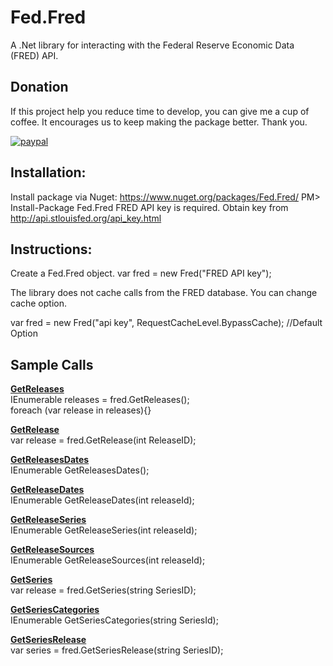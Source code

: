
# Fed.Fred

A .Net library for interacting with the Federal Reserve Economic Data (FRED) API.

## Donation
If this project help you reduce time to develop, you can give me a cup of coffee. It encourages us to keep making the package better. Thank you.

[![paypal](https://www.paypalobjects.com/en_US/i/btn/btn_donateCC_LG.gif)](https://www.paypal.com/cgi-bin/webscr?cmd=_s-xclick&hosted_button_id=MQ8JUTVXDMMTG&source=url)

## Installation:

Install package via Nuget: https://www.nuget.org/packages/Fed.Fred/
PM> Install-Package Fed.Fred
FRED API key is required. Obtain key from http://api.stlouisfed.org/api_key.html

## Instructions:

Create a Fed.Fred object.
var fred = new Fred("FRED API key");

The library does not cache calls from the FRED database. You can change cache option.

var fred = new Fred("api key", RequestCacheLevel.BypassCache); //Default Option

## Sample Calls

<b><u>GetReleases</u></b><br>
IEnumerable<Release> releases = fred.GetReleases();<br>
foreach (var release in releases){}

<b><u>GetRelease</u></b><br>
var release = fred.GetRelease(int ReleaseID);

<b><u>GetReleasesDates</u></b><br>
IEnumerable<ReleaseDate> GetReleasesDates();

<b><u>GetReleaseDates</u></b><br>
IEnumerable<ReleaseDate> GetReleaseDates(int releaseId);

<b><u>GetReleaseSeries</u></b><br>
IEnumerable<Series> GetReleaseSeries(int releaseId);

<b><u>GetReleaseSources</u></b><br>
IEnumerable<Series> GetReleaseSources(int releaseId);

<b><u>GetSeries</u></b><br>
var release = fred.GetSeries(string SeriesID);

<b><u>GetSeriesCategories</u></b><br>
IEnumerable<Category> GetSeriesCategories(string SeriesId);

<b><u>GetSeriesRelease</u></b><br>
var series = fred.GetSeriesRelease(string SeriesID);
